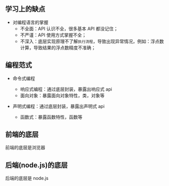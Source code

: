 ## 学习上的缺点

- 对编程语言的掌握
  - 不全面：API 认识不全，很多基本 API 都没记住；
  - 不严谨：API 使用方式掌握不全；
  - 不深入：底层实现原理不了解`执行流程`，导致出现异常情况，例如：浮点数计算，导致结果的浮点数精度不准确；

## 编程范式

- 命令式编程

  - 响应式编程：通过底层封装，暴露出响应式 api
  - 面向对象：暴露面向对象特性，类，对象等

- 声明式编程：通过底层封装，暴露出声明式 api
  - 函数式：暴露函数特性，函数等

## 前端的底层

前端的底层是浏览器

## 后端(node.js)的底层

后端的底层是 node.js

